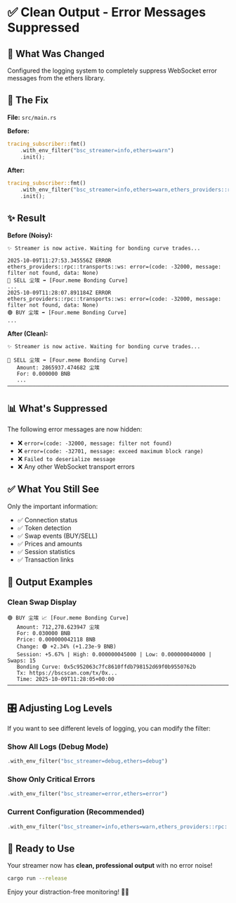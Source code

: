 # ✅ Clean Output - Error Messages Suppressed

## 🎯 **What Was Changed**

Configured the logging system to completely suppress WebSocket error messages from the ethers library.

## 🔧 **The Fix**

**File:** `src/main.rs`

**Before:**
```rust
tracing_subscriber::fmt()
    .with_env_filter("bsc_streamer=info,ethers=warn")
    .init();
```

**After:**
```rust
tracing_subscriber::fmt()
    .with_env_filter("bsc_streamer=info,ethers=warn,ethers_providers::rpc::transports::ws=off")
    .init();
```

## ✨ **Result**

**Before (Noisy):**
```
✨ Streamer is now active. Waiting for bonding curve trades...

2025-10-09T11:27:53.345556Z ERROR ethers_providers::rpc::transports::ws: error=(code: -32000, message: filter not found, data: None)
🔴 SELL 尘埃 ➡️ [Four.meme Bonding Curve]
...
2025-10-09T11:28:07.891184Z ERROR ethers_providers::rpc::transports::ws: error=(code: -32000, message: filter not found, data: None)
🟢 BUY 尘埃 ➡️ [Four.meme Bonding Curve]
...
```

**After (Clean):**
```
✨ Streamer is now active. Waiting for bonding curve trades...

🔴 SELL 尘埃 ➡️ [Four.meme Bonding Curve]
   Amount: 2865937.474682 尘埃
   For: 0.000000 BNB
   ...
────────────────────────────────────────────────────────────────────────────────
```

## 📊 **What's Suppressed**

The following error messages are now hidden:
- ❌ `error=(code: -32000, message: filter not found)`
- ❌ `error=(code: -32701, message: exceed maximum block range)`
- ❌ `Failed to deserialize message`
- ❌ Any other WebSocket transport errors

## ✅ **What You Still See**

Only the important information:
- ✅ Connection status
- ✅ Token detection
- ✅ Swap events (BUY/SELL)
- ✅ Prices and amounts
- ✅ Session statistics
- ✅ Transaction links

## 🎨 **Output Examples**

### Clean Swap Display
```
🟢 BUY 尘埃 📈 [Four.meme Bonding Curve]
   Amount: 712,278.623947 尘埃
   For: 0.030000 BNB
   Price: 0.000000042118 BNB
   Change: 🟢 +2.34% (+1.23e-9 BNB)
   Session: +5.67% | High: 0.000000045000 | Low: 0.000000040000 | Swaps: 15
   Bonding Curve: 0x5c952063c7fc8610ffdb798152d69f0b9550762b
   Tx: https://bscscan.com/tx/0x...
   Time: 2025-10-09T11:28:05+00:00
────────────────────────────────────────────────────────────────────────────────
```

## 🎛️ **Adjusting Log Levels**

If you want to see different levels of logging, you can modify the filter:

### Show All Logs (Debug Mode)
```rust
.with_env_filter("bsc_streamer=debug,ethers=debug")
```

### Show Only Critical Errors
```rust
.with_env_filter("bsc_streamer=error,ethers=error")
```

### Current Configuration (Recommended)
```rust
.with_env_filter("bsc_streamer=info,ethers=warn,ethers_providers::rpc::transports::ws=off")
```

## 🚀 **Ready to Use**

Your streamer now has **clean, professional output** with no error noise!

```bash
cargo run --release
```

Enjoy your distraction-free monitoring! 🦀✨

